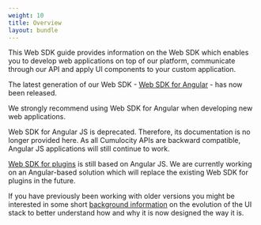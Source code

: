 ```yaml
---
weight: 10
title: Overview
layout: bundle
---
```


This Web SDK guide provides information on the Web SDK which enables you to develop web applications on top of our platform, communicate through our API and apply UI components to your custom application.

The latest generation of our Web SDK - [Web SDK for Angular](/guides/web/angular) - has now been released. 

We strongly recommend using Web SDK for Angular when developing new web applications.

Web SDK for Angular JS is deprecated. Therefore, its documentation is no longer provided here.  As all Cumulocity APIs are backward compatible, Angular JS applications will still continue to work. 

[Web SDK for plugins](/guides/web/web-sdk-for-plugins) is still based on Angular JS. We are currently working on an Angular-based solution which will replace the existing Web SDK for plugins in the future.

If you have previously been working with older versions you might be interested in some short [background information](/guides/web/background) on the evolution of the UI stack to better understand how and why it is now designed the way it is.